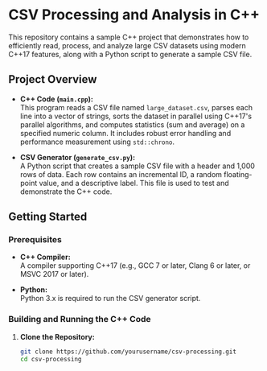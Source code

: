 # CSV Processing and Analysis in C++

This repository contains a sample C++ project that demonstrates how to efficiently read, process, and analyze large CSV datasets using modern C++17 features, along with a Python script to generate a sample CSV file.

## Project Overview

- **C++ Code (`main.cpp`):**  
  This program reads a CSV file named `large_dataset.csv`, parses each line into a vector of strings, sorts the dataset in parallel using C++17's parallel algorithms, and computes statistics (sum and average) on a specified numeric column. It includes robust error handling and performance measurement using `std::chrono`.

- **CSV Generator (`generate_csv.py`):**  
  A Python script that creates a sample CSV file with a header and 1,000 rows of data. Each row contains an incremental ID, a random floating-point value, and a descriptive label. This file is used to test and demonstrate the C++ code.

## Getting Started

### Prerequisites

- **C++ Compiler:**  
  A compiler supporting C++17 (e.g., GCC 7 or later, Clang 6 or later, or MSVC 2017 or later).

- **Python:**  
  Python 3.x is required to run the CSV generator script.

### Building and Running the C++ Code

1. **Clone the Repository:**
   ```bash
   git clone https://github.com/yourusername/csv-processing.git
   cd csv-processing
